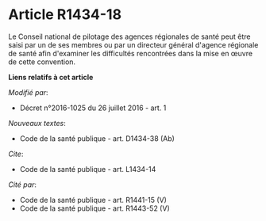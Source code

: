 # Article R1434-18

Le Conseil national de pilotage des agences régionales de santé peut être saisi par un de ses membres ou par un directeur
général d'agence régionale de santé afin d'examiner les difficultés rencontrées dans la mise en œuvre de cette convention.

**Liens relatifs à cet article**

_Modifié par_:

  - Décret n°2016-1025 du 26 juillet 2016 - art. 1

_Nouveaux textes_:

  - Code de la santé publique - art. D1434-38 (Ab)

_Cite_:

  - Code de la santé publique - art. L1434-14

_Cité par_:

  - Code de la santé publique - art. R1441-15 (V)
  - Code de la santé publique - art. R1443-52 (V)
